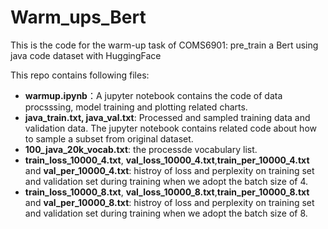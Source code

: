 # Warm_ups_Bert
This is the code for the warm-up task of COMS6901: pre_train a Bert using java code dataset with HuggingFace

This repo contains following files:

*  **warmup.ipynb**：A jupyter notebook contains the code of data procsssing, model training and plotting related charts.
*  **java_train.txt, java_val.txt**: Processed and sampled training data and validation data. The jupyter notebook contains related code about how to sample a subset from original dataset.
*  **100_java_20k_vocab.txt**: the processde vocabulary list. 
*  **train_loss_10000_4.txt**, **val_loss_10000_4.txt**,**train_per_10000_4.txt** and **val_per_10000_4.txt**: histroy of loss and perplexity on training set and validation set during training when we adopt the batch size of 4.
*  **train_loss_10000_8.txt**, **val_loss_10000_8.txt**,**train_per_10000_8.txt** and **val_per_10000_8.txt**: histroy of loss and perplexity on training set and validation set during training when we adopt the batch size of 8.
